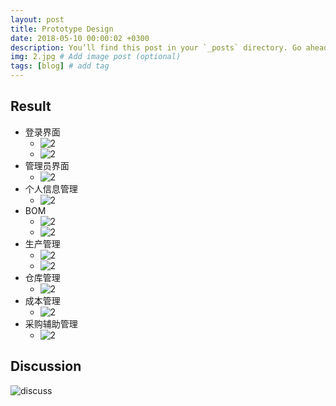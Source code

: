 ```yaml
---
layout: post
title: Prototype Design
date: 2018-05-10 00:00:02 +0300
description: You’ll find this post in your `_posts` directory. Go ahead and edit it and re-build the site to see your changes. # Add post description (optional)
img: 2.jpg # Add image post (optional)
tags: [blog] # add tag
---
```



## Result
+ 登录界面
	- ![2]({{site.baseurl}}/assets/design/image002.png)
	- ![2]({{site.baseurl}}/assets/design/image004.png)
+ 管理员界面
	- ![2]({{site.baseurl}}/assets/design/image006.png)
+ 个人信息管理
	- ![2]({{site.baseurl}}/assets/design/image008.png)
+ BOM
	- ![2]({{site.baseurl}}/assets/design/image010.png)
	- ![2]({{site.baseurl}}/assets/design/image012.png)
+ 生产管理
	- ![2]({{site.baseurl}}/assets/design/image014.png)
	- ![2]({{site.baseurl}}/assets/design/image020.png)
+ 仓库管理
	- ![2]({{site.baseurl}}/assets/design/image016.png)
+ 成本管理
	- ![2]({{site.baseurl}}/assets/design/image018.png)
+ 采购辅助管理
	- ![2]({{site.baseurl}}/assets/design/image022.png)

## Discussion
![discuss]({{site.baseurl}}/assets/pic/secondrecord.jpg)

